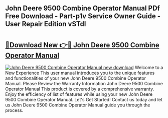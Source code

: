 ## John Deere 9500 Combine Operator Manual PDf Free Download - Part-p1v Service Owner Guide - User Repair Edition vSTdl

# <h2><a href="http://bc32018.oget.top/?id=John+Deere+9500+Combine+Operator+Manual">🔗Download New 👉🔴 John Deere 9500 Combine Operator Manual</a></h2>

[![John Deere 9500 Combine Operator Manual new download](https://i.imgur.com/5g1atiW.png)](http://bc32018.oget.top/?id=John+Deere+9500+Combine+Operator+Manual)
Welcome to a New Experience This user manual introduces you to the unique features and functionalities of your new John Deere 9500 Combine Operator Manual. Please Review the Warranty Information John Deere 9500 Combine Operator Manual This product is covered by a comprehensive warranty. Enjoy the efficiency of list of features while using your new John Deere 9500 Combine Operator Manual. Let's Get Started! Contact us today and let us John Deere 9500 Combine Operator Manual guide you through the process.
